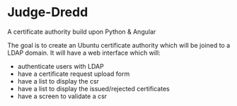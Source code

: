# Judge-Dredd
A certificate authority build upon Python &amp; Angular

The goal is to create an Ubuntu certificate authority which will be joined to a LDAP domain.
It will have a web interface which will:
 - authenticate users with LDAP
 - have a certificate request upload form
 - have a list to display the csr
 - have a list to display the issued/rejected certificates
 - have a screen to validate a csr
